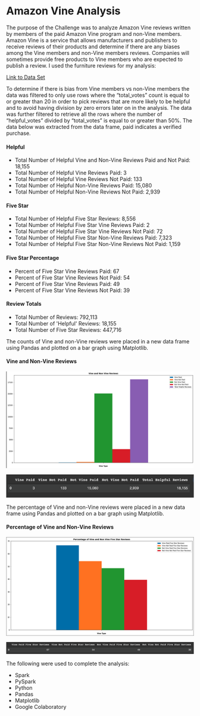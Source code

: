 # Amazon Vine Analysis

The purpose of the Challenge was to analyze Amazon Vine reviews written by members of the paid Amazon Vine program and non-Vine members.  Amazon Vine is a service that allows manufacturers and publishers to receive reviews of their products and determine if there are any biases among the Vine members and non-Vine members reviews.  Companies will sometimes provide free products to Vine members who are expected to publish a review.  I used the furniture reviews for my analysis:

[Link to Data Set](https://s3.amazonaws.com/amazon-reviews-pds/tsv/amazon_reviews_us_Furniture_v1_00.tsv.gz)


To determine if there is bias from Vine members vs non-Vine members the data was filtered to only use rows where the “total_votes” count is equal to or greater than 20 in order to pick reviews that are more likely to be helpful and to avoid having division by zero errors later on in the analysis. The data was further filtered to retrieve all the rows where the number of “helpful_votes” divided by “total_votes” is equal to or greater than 50%.  The data below was extracted from the data frame, paid indicates a verified purchase. 

#### Helpful
- Total Number of Helpful Vine and Non-Vine Reviews Paid and Not Paid: 18,155
- Total Number of Helpful Vine Reviews Paid: 3
- Total Number of Helpful Vine Reviews Not Paid: 133
- Total Number of Helpful Non-Vine Reviews Paid: 15,080
- Total Number of Helpful Non-Vine Reviews Not Paid: 2,939

#### Five Star
- Total Number of Helpful Five Star Reviews: 8,556
- Total Number of Helpful Five Star Vine Reviews Paid: 2
- Total Number of Helpful Five Star Vine Reviews Not Paid: 72
- Total Number of Helpful Five Star Non-Vine Reviews Paid: 7,323
- Total Number of Helpful Five Star Non-Vine Reviews Not Paid: 1,159

#### Five Star Percentage
- Percent of Five Star Vine Reviews Paid: 67
- Percent of Five Star Vine Reviews Not Paid: 54
- Percent of Five Star Vine Reviews Paid: 49
- Percent of Five Star Vine Reviews Not Paid: 39

#### Review Totals
- Total Number of Reviews: 792,113
- Total Number of 'Helpful' Reviews: 18,155
- Total Number of Five Star Reviews: 447,716

The counts of Vine and non-Vine reviews were placed in a new data frame using Pandas and plotted on a bar graph using Matplotlib. 

#### Vine and Non-Vine Reviews
![image](https://github.com/blueschistrocks/Amazon_Vine_Analysis/blob/8702ec1eeafafdf8b6191f417b639a3bcb9d261c/Images/Screen%20Shot%202022-05-29%20at%203.10.14%20PM.png)<br>

![image](https://github.com/blueschistrocks/Amazon_Vine_Analysis/blob/8702ec1eeafafdf8b6191f417b639a3bcb9d261c/Images/Screen%20Shot%202022-05-29%20at%203.10.55%20PM.png)<br>

The percentage of Vine and non-Vine reviews were placed in a new data frame using Pandas and plotted on a bar graph using Matplotlib. 

#### Percentage of Vine and Non-Vine Reviews
![image](https://github.com/blueschistrocks/Amazon_Vine_Analysis/blob/8702ec1eeafafdf8b6191f417b639a3bcb9d261c/Images/Screen%20Shot%202022-05-29%20at%203.10.31%20PM.png)<br>

![image](https://github.com/blueschistrocks/Amazon_Vine_Analysis/blob/8702ec1eeafafdf8b6191f417b639a3bcb9d261c/Images/Screen%20Shot%202022-05-29%20at%203.11.09%20PM.png)<br>



The following were used to complete the analysis:
-	Spark 
-	PySpark
-	Python
-	Pandas
-	Matplotlib
-	Google Colaboratory



